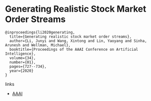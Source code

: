 # Generating Realistic Stock Market Order Streams

```
@inproceedings{li2020generating,
  title={Generating realistic stock market order streams},
  author={Li, Junyi and Wang, Xintong and Lin, Yaoyang and Sinha, Arunesh and Wellman, Michael},
  booktitle={Proceedings of the AAAI Conference on Artificial Intelligence},
  volume={34},
  number={01},
  pages={727--734},
  year={2020}
}
```

links
- [AAAI](https://ojs.aaai.org/index.php/AAAI/article/view/5415)
